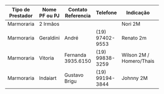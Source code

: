| Tipo de Prestador | Nome PF ou PJ | Contato Referencia | Telefone        | Indicação                | Observ. |
| ----------------- | ------------- | ------------------ | --------------- | ------------------------ | ------- |
| Marmoraria        | 2 Irmãos      |                    |                 | Nori 2M                  |         |
| Marmoraria        | Geraldini     | André              | (19) 97402-9553 | Renato 2m                |         |
| Marmoraria        | Vitoria       | Fernanda 3935.6150 | (19) 99838-3259 | Wilson 2M / Homero/Thais |         |
| Marmoraria        | Indaiart      | Gustavo Brigu      | (19) 99194-3844 | Johnny 2M                |         |